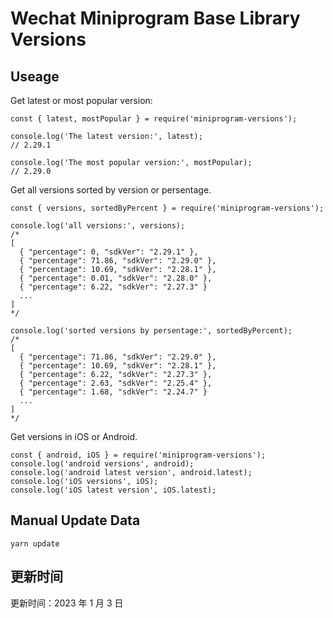 
# Wechat Miniprogram Base Library Versions

## Useage

Get latest or most popular version:

```;
const { latest, mostPopular } = require('miniprogram-versions');

console.log('The latest version:', latest);
// 2.29.1

console.log('The most popular version:', mostPopular);
// 2.29.0

```

Get all versions sorted by version or persentage.

```
const { versions, sortedByPercent } = require('miniprogram-versions');

console.log('all versions:', versions);
/*
[
  { "percentage": 0, "sdkVer": "2.29.1" },
  { "percentage": 71.86, "sdkVer": "2.29.0" },
  { "percentage": 10.69, "sdkVer": "2.28.1" },
  { "percentage": 0.01, "sdkVer": "2.28.0" },
  { "percentage": 6.22, "sdkVer": "2.27.3" }
  ...
]
*/

console.log('sorted versions by persentage:', sortedByPercent);
/*
[
  { "percentage": 71.86, "sdkVer": "2.29.0" },
  { "percentage": 10.69, "sdkVer": "2.28.1" },
  { "percentage": 6.22, "sdkVer": "2.27.3" },
  { "percentage": 2.63, "sdkVer": "2.25.4" },
  { "percentage": 1.68, "sdkVer": "2.24.7" }
  ...
]
*/
```

Get versions in iOS or Android.

```
const { android, iOS } = require('miniprogram-versions');
console.log('android versions', android);
console.log('android latest version', android.latest);
console.log('iOS versions', iOS);
console.log('iOS latest version', iOS.latest);
```

## Manual Update Data

```
yarn update
```

## 更新时间

更新时间：2023 年 1 月 3 日
